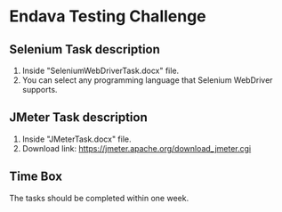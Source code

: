 # Endava Testing Challenge

## Selenium Task description
1) Inside "SeleniumWebDriverTask.docx" file.
2) You can select any programming language that Selenium WebDriver supports.

## JMeter Task description
1) Inside "JMeterTask.docx" file.
2) Download link: https://jmeter.apache.org/download_jmeter.cgi

## Time Box 
The tasks should be completed within one week. 
